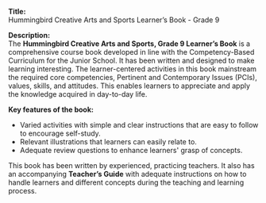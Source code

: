 **Title:**  
Hummingbird Creative Arts and Sports Learner’s Book - Grade 9

**Description:**  
The **Hummingbird Creative Arts and Sports, Grade 9 Learner’s Book** is a comprehensive course book developed in line with the Competency-Based Curriculum for the Junior School. It has been written and designed to make learning interesting. The learner-centered activities in this book mainstream the required core competencies, Pertinent and Contemporary Issues (PCIs), values, skills, and attitudes. This enables learners to appreciate and apply the knowledge acquired in day-to-day life.

**Key features of the book:**
- Varied activities with simple and clear instructions that are easy to follow to encourage self-study.
- Relevant illustrations that learners can easily relate to.
- Adequate review questions to enhance learners' grasp of concepts.

This book has been written by experienced, practicing teachers. It also has an accompanying **Teacher’s Guide** with adequate instructions on how to handle learners and different concepts during the teaching and learning process.
